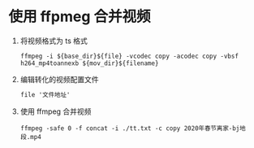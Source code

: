 # 使用 ffpmeg 合并视频

1. 将视频格式为 ts 格式

   ```shell
   ffmpeg -i ${base_dir}${file} -vcodec copy -acodec copy -vbsf h264_mp4toannexb ${mov_dir}${filename}
   ```

2. 编辑转化的视频配置文件

   ```txt
   file '文件地址'
   ```
   
3. 使用 ffmpeg 合并视频

   ```shell
   ffmpeg -safe 0 -f concat -i ./tt.txt -c copy 2020年春节离家-bj地段.mp4
   ```

   